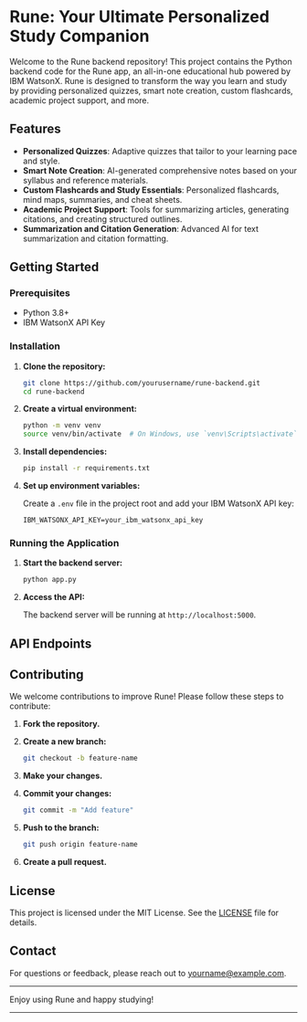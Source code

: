 # Rune: Your Ultimate Personalized Study Companion

Welcome to the Rune backend repository! This project contains the Python backend code for the Rune app, an all-in-one educational hub powered by IBM WatsonX. Rune is designed to transform the way you learn and study by providing personalized quizzes, smart note creation, custom flashcards, academic project support, and more.

## Features

- **Personalized Quizzes**: Adaptive quizzes that tailor to your learning pace and style.
- **Smart Note Creation**: AI-generated comprehensive notes based on your syllabus and reference materials.
- **Custom Flashcards and Study Essentials**: Personalized flashcards, mind maps, summaries, and cheat sheets.
- **Academic Project Support**: Tools for summarizing articles, generating citations, and creating structured outlines.
- **Summarization and Citation Generation**: Advanced AI for text summarization and citation formatting.

## Getting Started

### Prerequisites

- Python 3.8+
- IBM WatsonX API Key

### Installation

1. **Clone the repository:**

   ```bash
   git clone https://github.com/yourusername/rune-backend.git
   cd rune-backend
   ```

2. **Create a virtual environment:**

   ```bash
   python -m venv venv
   source venv/bin/activate  # On Windows, use `venv\Scripts\activate`
   ```

3. **Install dependencies:**

   ```bash
   pip install -r requirements.txt
   ```

4. **Set up environment variables:**

   Create a `.env` file in the project root and add your IBM WatsonX API key:

   ```plaintext
   IBM_WATSONX_API_KEY=your_ibm_watsonx_api_key
   ```

### Running the Application

1. **Start the backend server:**

   ```bash
   python app.py
   ```

2. **Access the API:**

   The backend server will be running at `http://localhost:5000`.

## API Endpoints



## Contributing

We welcome contributions to improve Rune! Please follow these steps to contribute:

1. **Fork the repository.**
2. **Create a new branch:**

   ```bash
   git checkout -b feature-name
   ```

3. **Make your changes.**
4. **Commit your changes:**

   ```bash
   git commit -m "Add feature"
   ```

5. **Push to the branch:**

   ```bash
   git push origin feature-name
   ```

6. **Create a pull request.**

## License

This project is licensed under the MIT License. See the [LICENSE](LICENSE) file for details.

## Contact

For questions or feedback, please reach out to [yourname@example.com](mailto:yourname@example.com).

---

Enjoy using Rune and happy studying!

---
